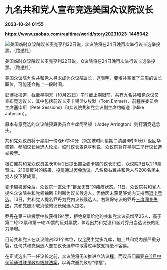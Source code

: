 # 九名共和党人宣布竞选美国众议院议长

**2023-10-24 01:55**

**https://www.zaobao.com/realtime/world/story20231023-1445042**

![美国临时众议院议长麦克亨利22日说，众议院将在24日晚再次举行议长选举投票。（路透社）](https://static.zaobao.com/s3fs-public/styles/article_large_full/public/articles/2023/10/23/2023-10-20T184604Z1773671143RC2IW3AK0HXRRTRMADP3USA-CONGRESS-SPEAKER_1.JPG?itok=CjD_L0E4 "美国临时众议院议长麦克亨利22日说，众议院将在24日晚再次举行议长选举投票。（路透社）")

美国临时众议院议长麦克亨利22日说，众议院将在24日晚再次举行议长选举投票。（路透社）

美国众议院九名共和党人寻求成为众议院议长，这表明，要填补空置了三周的议长职位，可能还会拖上一段时间。

彭博社报道，截至星期天（10月22日）午时截止期限前，共有九名共和党众议员宣布竞选议长，其中包括前议长麦卡锡盟友埃默（Tom Emmer）、前程序委员会主席塞申斯（Pete Sessions）和众议院共和党会议副主席约翰逊（Mike Johnson）。

原本有意竞选的众议院预算委员会主席阿灵顿（Jodey Arrington）则打消竞选念头。

共和党众议员将于星期一傍晚6时30分（新加坡时间星期二清晨6时30分）返回华盛顿，参加议长候选人论坛。临时议长麦克亨利说，众议院将在星期二举行议长选举投票。

极右翼共和党众议员盖茨10月2日提出罢免麦卡锡的议长职位，众议院3日以216票赞成、210票反对的结果，[投票通过罢免动议](https://www.zaobao.com/realtime/world/story20231004-1439349)。八名极右翼共和党人与208名民主党人投下赞成票。

麦卡锡被罢免后，众议院一直处于“群龙无首”的瘫痪状态。11日，众议院共和党人提名众议院共和党领袖斯卡利斯为议长候选人，但他因未获足够党内支持而[退出竞选](https://www.zaobao.com/realtime/world/story20231013-1442230)。13日，共和党人提名乔丹为党内议长候选人。右翼保守派的乔丹[三度闯关失败](https://www.zaobao.com/realtime/world/story20231021-1444703)，共和党随即取消他的议长候选人提名。

乔丹在第三轮投票中仅获得194票，拒绝投票给他的共和党众议员增至25人，高于第二轮22票和第一轮20票的反对票数，体现出共和党温和派对乔丹当选议长的阻力渐增。

目前共和党人在众议院占221个席位，仅比民主党多九席，加上共和党内部严重分裂，任何共和党候选人要在议长选举中取得过半数支持绝不容易。

在正式选出下一任议长之前，众议院将无法推进立法议程，而议员们需要[在11月中旬前通过联邦政府拨款法案](https://www.zaobao.com/realtime/world/story20230927-1437162)，以再次避免政府“停摆”。